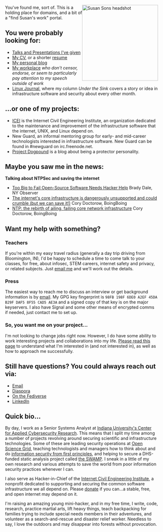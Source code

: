<!-- 
.. title: Hello!
.. slug: index
.. date: 2017-01-08 21:07:07 UTC-04:00
.. tags: 
.. category: 
.. link: 
.. description: 
.. type: text
-->

<img src="http://i.imgur.com/OimsSCF.png " alt="Susan Sons headshot" style="width: 250px; float: right;"/>You've found me, sort of.  This is a holding place for domains, and a bit of a "find Susan's work" portal.

## You were probably looking for:

* [Talks and Presentations I've given](/talks)
* [My CV](/files/Susan_Sons_CV.pdf), or a shorter [resume](/files/Susan_Sons_resume.pdf)
* [My personal blog](https://binaryredneck.net)
* [My workplace](https://cacr.iu.edu) *who don't censor, endorse, or seem to particularly pay attention to my speech outside of work*
* [Linux Journal](https://linuxjournal.com), where my column *Under the Sink* covers a story or idea in infrastructure software and security about every other month.

## ...or one of my projects:

* [ICEI](http://icei.org) is the Internet Civil Engineering Institute, an organization dedicated to the maintenance and improvement of the infrastructure software that the internet, UNIX, and Linux depend on.
* New Guard, an informal mentoring group for early- and mid-career technologists interested in infrastructure software.  New Guard can be found in #newguard on irc.freenode.net.
* [Project Dogpound](http://projectdogpound.org) is a blog about being a protector personality.

## Maybe you saw me in the news:

**Talking about NTPSec and saving the internet**

* [Too Big to Fail Open-Source Software Needs Hacker Help](http://observer.com/2016/11/open-source-too-big-to-fail/) Brady Dale, NY Observer
* [The internet's core infrastructure is dangerously unsupported and could crumble (but we can save it!)](http://boingboing.net/2016/11/11/the-internets-core-infrastru.html)  Cory Doctorow, BoingBoing
* [NTP: the rebirth of ailing, failing core network infrastructure](http://boingboing.net/2016/11/29/ntp-the-rebirth-of-ailing-fa.html) Cory Doctorow, BoingBoing

## Want my help with something?

### Teachers
If you're within my easy travel radius (generally a day trip driving from Bloomington, IN), I'd be happy to schedule a time to come talk to your classes, for free, about infosec, STEM careers, internet safety and privacy, or related subjects.  Just [email me](mailto:hedgemage@binaryredneck.net) and we'll work out the details.

### Press
The easiest way to reach me to discuss an interview or get background information is by [email](mailto:hedgemage@binaryredneck.net).  My GPG key fingerprint is `98FB 198F 6DE0 A2EF 45DA B29F DAF5 8F55 CAD5 AE3A` and a signed copy of that key is on the major keyservers.  I also have Signal and some other means of encrypted comms if needed, just contact me to set up.

### So, you want me on your project...
I'm not looking to change jobs right now.  However, I do have some ability to work interesting projects and collaborations into my life.  [Please read this page](/consulting) to understand what I'm interested in (and not interested in), as well as how to approach me successfully.
  
## Still have questions? You could always reach out via:

* [Email](mailto:sons@security.engineering)
* [Diaspora](https://joindiaspora.com/people/4d067cff2c174344110107df)
* [On the Fediverse](https://maly.io/hedgemage)
* [LinkedIn](https://www.linkedin.com/in/susansons)

<!-- Mostly deprecated:
* [Twitter](https://twitter.com/@hedgemage)
* [Google Plus](http://gplus.to/hedgemage)
-->

## Quick bio...

By day, I work as a Senior Systems Analyst at [Indiana University's Center for Applied Cybersecurity Research](http://cacr.iu.edu).  This means that I split my time among a number of projects revolving around securing scientific and infrastructure technologies.  Some of these are leading security operations at [Open Science Grid](https://www.opensciencegrid.org/), teaching technologists and managers how to think about and do [information security from first principles](https://cacr.iu.edu/principles), and  helping to secure a DHS-funded static analysis project called [the SWAMP](https://www.mir-swamp.org).  I sneak in a little of my own research and various attempts to save the world from poor information security practices whenever I can.

I also serve as Hacker-in-Chief of the [Internet Civil Engineering Institute](http://icei.org), a nonprofit dedicated to supporting and securing the common software infrastructure we all depend on.  Please [donate](https://icei.org/donate) if you can...a stable, free, and open internet may depend on it.

I'm raising an amazing young mini-hacker, and in my free time, I write, code, research, practice martial arts, lift heavy things, teach backpacking for families trying to include special needs members in their adventures, and volunteer as a search-and-rescue and disaster relief worker.  Needless to say, I love the outdoors and may disappear into forests without provocation.


<!--  [helping NSF-funded science and infrastructure projects improve their security](http://trustedci.org), -->
